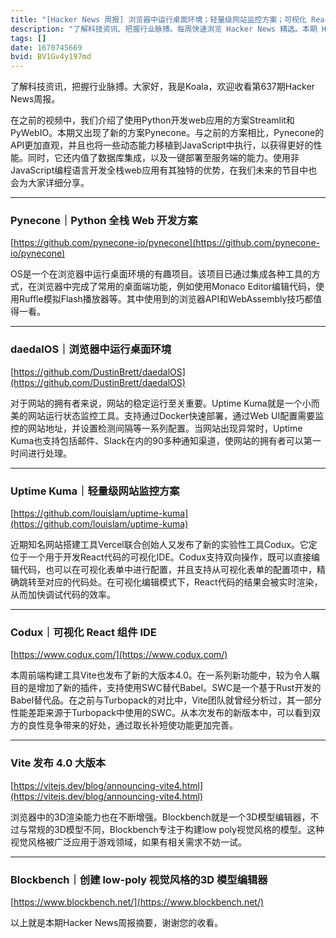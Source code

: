 ```yaml
---
title: "[Hacker News 周报] 浏览器中运行桌面环境；轻量级网站监控方案；可视化 React 组件 IDE"
description: "了解科技资讯、把握行业脉搏。每周快速浏览 Hacker News 精选。本期 Hacker Newsletter 地址：https://mailchi.mp/hackernewsletter/630"
tags: []
date: 1670745669
bvid: BV1Gv4y197md
---
```

了解科技资讯，把握行业脉搏。大家好，我是Koala，欢迎收看第637期Hacker News周报。

在之前的视频中，我们介绍了使用Python开发web应用的方案Streamlit和PyWebIO。本期又出现了新的方案Pynecone。与之前的方案相比，Pynecone的API更加直观，并且也将一些动态能力移植到JavaScript中执行，以获得更好的性能。同时，它还内值了数据库集成，以及一键部署至服务端的能力。使用非JavaScript编程语言开发全栈web应用有其独特的优势，在我们未来的节目中也会为大家详细分享。

---
### Pynecone｜Python 全栈 Web 开发方案
[https://github.com/pynecone-io/pynecone](https://github.com/pynecone-io/pynecone)

OS是一个在浏览器中运行桌面环境的有趣项目。该项目已通过集成各种工具的方式，在浏览器中完成了常用的桌面端功能，例如使用Monaco Editor编辑代码，使用Ruffle模拟Flash播放器等。其中使用到的浏览器API和WebAssembly技巧都值得一看。

---
### daedalOS｜浏览器中运行桌面环境
[https://github.com/DustinBrett/daedalOS](https://github.com/DustinBrett/daedalOS)

对于网站的拥有者来说，网站的稳定运行至关重要。Uptime Kuma就是一个小而美的网站运行状态监控工具。支持通过Docker快速部署，通过Web UI配置需要监控的网站地址，并设置检测间隔等一系列配置。当网站出现异常时，Uptime Kuma也支持包括邮件、Slack在内的90多种通知渠道，使网站的拥有者可以第一时间进行处理。

---
### Uptime Kuma｜轻量级网站监控方案
[https://github.com/louislam/uptime-kuma](https://github.com/louislam/uptime-kuma)

近期知名网站搭建工具Vercel联合创始人又发布了新的实验性工具Codux。它定位于一个用于开发React代码的可视化IDE。Codux支持双向操作，既可以直接编辑代码，也可以在可视化表单中进行配置，并且支持从可视化表单的配置项中，精确跳转至对应的代码处。在可视化编辑模式下，React代码的结果会被实时渲染，从而加快调试代码的效率。

---
### Codux｜可视化 React 组件 IDE
[https://www.codux.com/](https://www.codux.com/)

本周前端构建工具Vite也发布了新的大版本4.0。在一系列新功能中，较为令人瞩目的是增加了新的插件，支持使用SWC替代Babel。SWC是一个基于Rust开发的Babel替代品。在之前与Turbopack的对比中，Vite团队就曾经分析过，其一部分性能差距来源于Turbopack中使用的SWC。从本次发布的新版本中，可以看到双方的良性竞争带来的好处，通过取长补短使功能更加完善。

---
### Vite 发布 4.0 大版本
[https://vitejs.dev/blog/announcing-vite4.html](https://vitejs.dev/blog/announcing-vite4.html)

浏览器中的3D渲染能力也在不断增强。Blockbench就是一个3D模型编辑器，不过与常规的3D模型不同，Blockbench专注于构建low poly视觉风格的模型。这种视觉风格被广泛应用于游戏领域，如果有相关需求不妨一试。

---
### Blockbench｜创建 low-poly 视觉风格的3D 模型编辑器
[https://www.blockbench.net/](https://www.blockbench.net/)

以上就是本期Hacker News周报摘要，谢谢您的收看。


